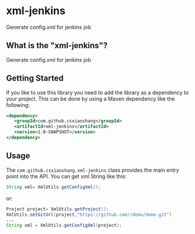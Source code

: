 # xml-jenkins
 Generate config.xml for jenkins job
 
 ## What is the "xml-jenkins"?
 
Generate config.xml for jenkins job
  
 ## Getting Started
 
 If you like to use this library you need to add the library as a dependency
 to your project. This can be done by using a Maven dependency like the following: 
 
 ```xml
 <dependency>
    <groupId>com.github.csxiaoshang</groupId>
    <artifactId>xml-jenkins</artifactId>
    <version>1.0-SNAPSHOT</version>
 </dependency>
 ```
 
 
 ## Usage
 
 The `com.github.csxiaoshang.xml-jenkins` class provides the main entry
 point into the API. You can get xml String like this:
 
 ```java
 String xml= XmlUtils.getConfigXml();
 ```
 or:
 
  ```java
Project project= XmlUtils.getProject();
XmlUtils.setGitUrl(project,"https://github.com//demo/demo.git")
...
String xml = XmlUtils.getConfigXml(project);
 
  ```
 